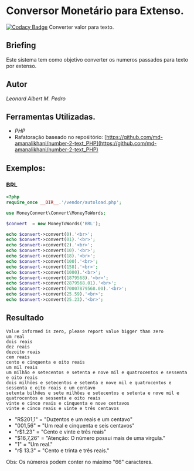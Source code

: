 # Conversor Monetário para Extenso.
[![Codacy Badge](https://api.codacy.com/project/badge/Grade/1bde6e52c1274d2d944e37b84f2cbf9f)](https://www.codacy.com/app/renan-libsantana/Converter-Valor-para-Texto?utm_source=github.com&amp;utm_medium=referral&amp;utm_content=renanliberato/Converter-Valor-para-Texto&amp;utm_campaign=Badge_Grade)
Converter valor para texto.

## Briefing
Este sistema tem como objetivo converter os numeros passados para texto por extenso.

## Autor
_Leonard Albert M. Pedro_

## Ferramentas Utilizadas.
 * _PHP_
 * Rafatoração baseado no repośitório: [https://github.com/md-amanalikhani/number-2-text_PHP](https://github.com/md-amanalikhani/number-2-text_PHP)


## Exemplos:
### BRL
```php
<?php
require_once __DIR__.'/vendor/autoload.php';

use MoneyConvert\Convert\MoneyToWords;

$convert  = new MoneyToWords('BRL');

echo $convert->convert(0).'<br>';
echo $convert->convert(01).'<br>';
echo $convert->convert(2).'<br>';
echo $convert->convert(10).'<br>';
echo $convert->convert(18).'<br>';
echo $convert->convert(100).'<br>';
echo $convert->convert(158).'<br>';
echo $convert->convert(1000).'<br>';
echo $convert->convert(1879568).'<br>';
echo $convert->convert(2879568.01).'<br>';
echo $convert->convert(70007879568.00).'<br>';
echo $convert->convert(25.59).'<br>';
echo $convert->convert(25.23).'<br>';
```
## Resultado
```
Value informed is zero, please report value bigger than zero
um real  
dois reais  
dez reais  
dezoito reais  
cem reais  
cento e cinquenta e oito reais  
um mil reais  
um milhão e setecentos e setenta e nove mil e quatrocentos e sessenta e oito reais  
dois milhões e setecentos e setenta e nove mil e quatrocentos e sessenta e oito reais e um centavo
setenta bilhões e sete milhões e setecentos e setenta e nove mil e quatrocentos e sessenta e oito reais  
vinte e cinco reais e cinquenta e nove centavos
vinte e cinco reais e vinte e três centavos
```
 * "R$201,1"  = "Duzentos e um reais e um centavo"
 * "001,56"   = "Um real e cinquenta e seis centavos"
 * "r$1.23"   = "Cento e vinte e três reais"
 * "$16,7,26" = "Atenção: O número possui mais de uma virgula."
 * "1" = "Um real."
 * "r$ 13.3" = "Cento e trinta e três reais."

Obs: Os números podem conter no máximo "66" caracteres.
